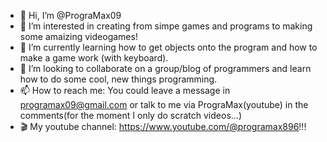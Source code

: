 - 👋 Hi, I’m @PrograMax09
- 👀 I’m interested in creating from simpe games and programs to making some amaizing videogames!
- 🌱 I’m currently learning how to get objects onto the program and how to make a game work (with keyboard).
- 💞️ I’m looking to collaborate on a group/blog of programmers and learn how to do some cool, new things programming.
- 📫 How to reach me: You could leave a message in programax09@gmail.com or talk to me via PrograMax(youtube) in the comments(for the moment I only do scratch videos...)
- 🎬 My youtube channel: https://www.youtube.com/@programax896!!!
<!--- <|---
PrograMax09/PrograMax09 is a ✨ special ✨ repository because its `README.md` (this file) appears on your GitHub profile.
You can click the Preview link to take a look at your changes. Ok!
--->
